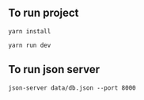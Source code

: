 ## To run project

```
yarn install

yarn run dev

```

## To run json server

```
json-server data/db.json --port 8000

```
